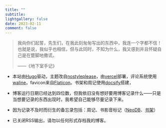 ```yaml
---
title: ""
subtitle:
lightgallery: false
date: 2023-02-11
comment: false
---
```


> 我向你们起誓，先生们，在我此刻匆匆写出的东西中，我连一个字都不信！也就是说，我似乎也相信，但与此同时，不知为什么，我又感到并且怀疑自己是在蹩脚地撒谎。
> 
> ——《地下室手记》

- 本站由[Hugo](https://gohugo.io/)驱动，主题改自[nostyleplease](https://github.com/hanwenguo/hugo-theme-nostyleplease)，由[vercel](https://vercel.com/)部署，评论系统使用[waline](https://waline.js.org/)，favicon来自[Flaticon](https://www.flaticon.com/)。书架和周记使用[docsify](https://docsify.js.org/#/zh-cn/)搭建，

- 博客运行日期已经达到四位数，但我依旧没有想好要用博客记录什么——只是当想要记录的东西出现时，我希望自己能够尽量记录下来。

- 因为记录不及时而衍生的备忘录包括：周记、书影音标记（[NeoDB](https://neodb.social/users/twoappleaday/)、[书架](https://docs.iceco.icu/#/read/list)）
  
- 已关闭RSS输出，请勿以任何形式存档我的博客。